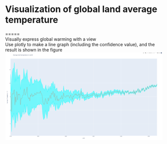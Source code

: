 # Visualization of global land average temperature <br>
===== <br>
Visually express global warming with a view <br>
Use plotly to make a line graph (including the confidence value), and the result is shown in the figure <br>
![image](https://github.com/Annali2219/Globaltemp/blob/main/Average.PNG)
